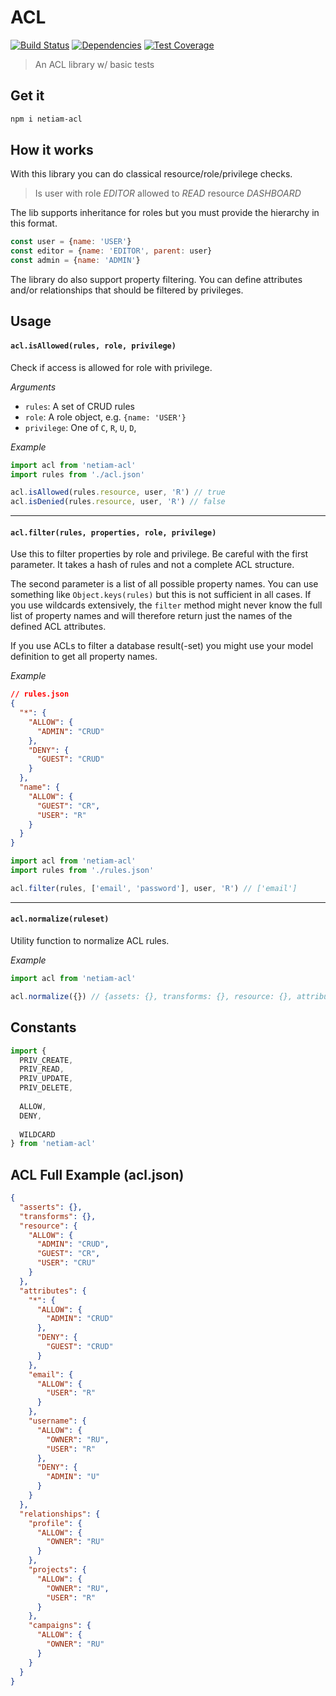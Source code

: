 # ACL

[![Build Status](https://travis-ci.org/netiam/acl.svg)](https://travis-ci.org/netiam/acl)
[![Dependencies](https://david-dm.org/netiam/acl.svg)](https://david-dm.org/netiam/acl)
[![Test Coverage](https://codeclimate.com/github/netiam/acl/badges/coverage.svg)](https://codeclimate.com/github/netiam/acl/coverage)

> An ACL library w/ basic tests

## Get it

```bash
npm i netiam-acl
```

## How it works

With this library you can do classical resource/role/privilege checks.

> Is user with role *EDITOR* allowed to *READ* resource *DASHBOARD*

The lib supports inheritance for roles but you must provide the hierarchy in
this format.

```js
const user = {name: 'USER'}
const editor = {name: 'EDITOR', parent: user}
const admin = {name: 'ADMIN'}
```

The library do also support property filtering. You can define attributes and/or
relationships that should be filtered by privileges.

## Usage

#### `acl.isAllowed(rules, role, privilege)`
Check if access is allowed for role with privilege.

*Arguments*
* `rules`: A set of CRUD rules
* `role`: A role object, e.g. `{name: 'USER'}`
* `privilege`: One of `C`, `R`, `U`, `D`,

*Example*
```js
import acl from 'netiam-acl'
import rules from './acl.json'

acl.isAllowed(rules.resource, user, 'R') // true
acl.isDenied(rules.resource, user, 'R') // false
```

*******

#### `acl.filter(rules, properties, role, privilege)`
Use this to filter properties by role and privilege. Be careful with the first
parameter. It takes a hash of rules and not a complete ACL structure.

The second parameter is a list of all possible property names. You can use
something like `Object.keys(rules)` but this is not sufficient in all cases.
If you use wildcards extensively, the `filter` method might never know the full
list of property names and will therefore return just the names of the defined
ACL attributes.

If you use ACLs to filter a database result(-set) you might use your model
definition to get all property names.

*Example*
```json
// rules.json
{
  "*": {
    "ALLOW": {
      "ADMIN": "CRUD"
    },
    "DENY": {
      "GUEST": "CRUD"
    }
  },
  "name": {
    "ALLOW": {
      "GUEST": "CR",
      "USER": "R"
    }
  }
}
```

```js
import acl from 'netiam-acl'
import rules from './rules.json'

acl.filter(rules, ['email', 'password'], user, 'R') // ['email']
```

*******

#### `acl.normalize(ruleset)`
Utility function to normalize ACL rules.

*Example*
```js
import acl from 'netiam-acl'

acl.normalize({}) // {assets: {}, transforms: {}, resource: {}, attributes: {}, relationships: {}}
```

## Constants

```js
import {
  PRIV_CREATE,
  PRIV_READ,
  PRIV_UPDATE,
  PRIV_DELETE,
  
  ALLOW,
  DENY,
  
  WILDCARD
} from 'netiam-acl'
```

## ACL Full Example (acl.json)

```json
{
  "asserts": {},
  "transforms": {},
  "resource": {
    "ALLOW": {
      "ADMIN": "CRUD",
      "GUEST": "CR",
      "USER": "CRU"
    }
  },
  "attributes": {
    "*": {
      "ALLOW": {
        "ADMIN": "CRUD"
      },
      "DENY": {
        "GUEST": "CRUD"
      }
    },
    "email": {
      "ALLOW": {
        "USER": "R"
      }
    },
    "username": {
      "ALLOW": {
        "OWNER": "RU",
        "USER": "R"
      },
      "DENY": {
        "ADMIN": "U"
      }
    }
  },
  "relationships": {
    "profile": {
      "ALLOW": {
        "OWNER": "RU"
      }
    },
    "projects": {
      "ALLOW": {
        "OWNER": "RU",
        "USER": "R"
      }
    },
    "campaigns": {
      "ALLOW": {
        "OWNER": "RU"
      }
    }
  }
}
```
